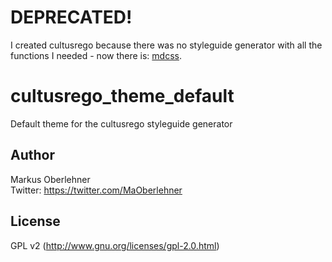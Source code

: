 # DEPRECATED!
I created cultusrego because there was no styleguide generator with all the functions I needed - now there is: [mdcss](https://github.com/jonathantneal/mdcss).

# cultusrego_theme_default
Default theme for the cultusrego styleguide generator

## Author
Markus Oberlehner  
Twitter: https://twitter.com/MaOberlehner

## License
GPL v2 (http://www.gnu.org/licenses/gpl-2.0.html)
